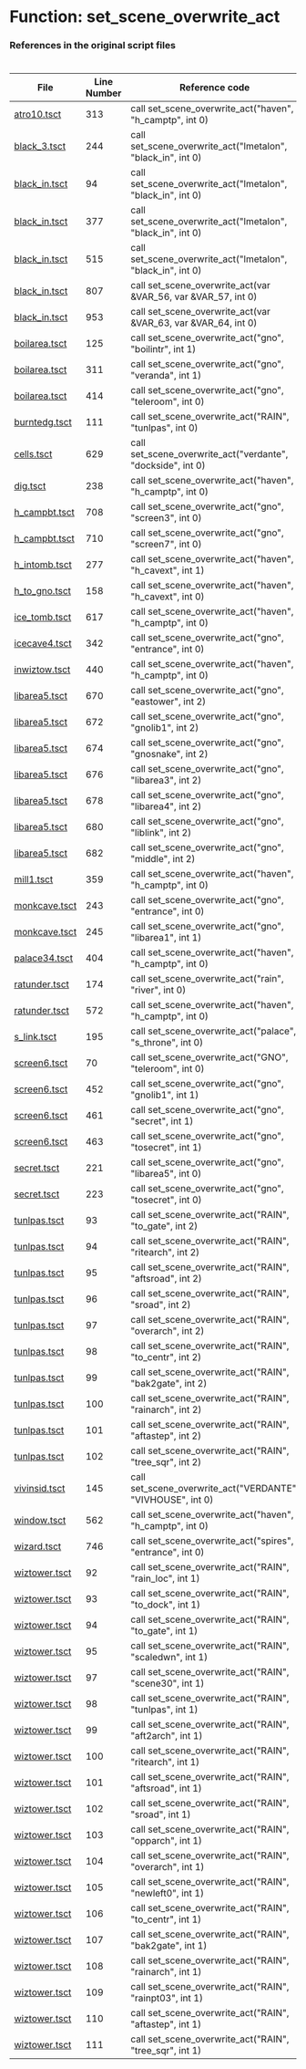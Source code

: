 # Function: set_scene_overwrite_act
### References in the original script files

#

| File | Line Number | Reference code |
| --- | --- | --- |
| [atro10.tsct](../../../out/atro10.tsct#L313) | 313 | call set_scene_overwrite_act("haven", "h_camptp", int 0) |
| [black_3.tsct](../../../out/black_3.tsct#L244) | 244 | call set_scene_overwrite_act("lmetalon", "black_in", int 0) |
| [black_in.tsct](../../../out/black_in.tsct#L94) | 94 | call set_scene_overwrite_act("lmetalon", "black_in", int 0) |
| [black_in.tsct](../../../out/black_in.tsct#L377) | 377 | call set_scene_overwrite_act("lmetalon", "black_in", int 0) |
| [black_in.tsct](../../../out/black_in.tsct#L515) | 515 | call set_scene_overwrite_act("lmetalon", "black_in", int 0) |
| [black_in.tsct](../../../out/black_in.tsct#L807) | 807 | call set_scene_overwrite_act(var &VAR_56, var &VAR_57, int 0) |
| [black_in.tsct](../../../out/black_in.tsct#L953) | 953 | call set_scene_overwrite_act(var &VAR_63, var &VAR_64, int 0) |
| [boilarea.tsct](../../../out/boilarea.tsct#L125) | 125 | call set_scene_overwrite_act("gno", "boilintr", int 1) |
| [boilarea.tsct](../../../out/boilarea.tsct#L311) | 311 | call set_scene_overwrite_act("gno", "veranda", int 1) |
| [boilarea.tsct](../../../out/boilarea.tsct#L414) | 414 | call set_scene_overwrite_act("gno", "teleroom", int 0) |
| [burntedg.tsct](../../../out/burntedg.tsct#L111) | 111 | call set_scene_overwrite_act("RAIN", "tunlpas", int 0) |
| [cells.tsct](../../../out/cells.tsct#L629) | 629 | call set_scene_overwrite_act("verdante", "dockside", int 0) |
| [dig.tsct](../../../out/dig.tsct#L238) | 238 | call set_scene_overwrite_act("haven", "h_camptp", int 0) |
| [h_campbt.tsct](../../../out/h_campbt.tsct#L708) | 708 | call set_scene_overwrite_act("gno", "screen3", int 0) |
| [h_campbt.tsct](../../../out/h_campbt.tsct#L710) | 710 | call set_scene_overwrite_act("gno", "screen7", int 0) |
| [h_intomb.tsct](../../../out/h_intomb.tsct#L277) | 277 | call set_scene_overwrite_act("haven", "h_cavext", int 1) |
| [h_to_gno.tsct](../../../out/h_to_gno.tsct#L158) | 158 | call set_scene_overwrite_act("haven", "h_cavext", int 0) |
| [ice_tomb.tsct](../../../out/ice_tomb.tsct#L617) | 617 | call set_scene_overwrite_act("haven", "h_camptp", int 0) |
| [icecave4.tsct](../../../out/icecave4.tsct#L342) | 342 | call set_scene_overwrite_act("gno", "entrance", int 0) |
| [inwiztow.tsct](../../../out/inwiztow.tsct#L440) | 440 | call set_scene_overwrite_act("haven", "h_camptp", int 0) |
| [libarea5.tsct](../../../out/libarea5.tsct#L670) | 670 | call set_scene_overwrite_act("gno", "eastower", int 2) |
| [libarea5.tsct](../../../out/libarea5.tsct#L672) | 672 | call set_scene_overwrite_act("gno", "gnolib1", int 2) |
| [libarea5.tsct](../../../out/libarea5.tsct#L674) | 674 | call set_scene_overwrite_act("gno", "gnosnake", int 2) |
| [libarea5.tsct](../../../out/libarea5.tsct#L676) | 676 | call set_scene_overwrite_act("gno", "libarea3", int 2) |
| [libarea5.tsct](../../../out/libarea5.tsct#L678) | 678 | call set_scene_overwrite_act("gno", "libarea4", int 2) |
| [libarea5.tsct](../../../out/libarea5.tsct#L680) | 680 | call set_scene_overwrite_act("gno", "liblink", int 2) |
| [libarea5.tsct](../../../out/libarea5.tsct#L682) | 682 | call set_scene_overwrite_act("gno", "middle", int 2) |
| [mill1.tsct](../../../out/mill1.tsct#L359) | 359 | call set_scene_overwrite_act("haven", "h_camptp", int 0) |
| [monkcave.tsct](../../../out/monkcave.tsct#L243) | 243 | call set_scene_overwrite_act("gno", "entrance", int 0) |
| [monkcave.tsct](../../../out/monkcave.tsct#L245) | 245 | call set_scene_overwrite_act("gno", "libarea1", int 1) |
| [palace34.tsct](../../../out/palace34.tsct#L404) | 404 | call set_scene_overwrite_act("haven", "h_camptp", int 0) |
| [ratunder.tsct](../../../out/ratunder.tsct#L174) | 174 | call set_scene_overwrite_act("rain", "river", int 0) |
| [ratunder.tsct](../../../out/ratunder.tsct#L572) | 572 | call set_scene_overwrite_act("haven", "h_camptp", int 0) |
| [s_link.tsct](../../../out/s_link.tsct#L195) | 195 | call set_scene_overwrite_act("palace", "s_throne", int 0) |
| [screen6.tsct](../../../out/screen6.tsct#L70) | 70 | call set_scene_overwrite_act("GNO", "teleroom", int 0) |
| [screen6.tsct](../../../out/screen6.tsct#L452) | 452 | call set_scene_overwrite_act("gno", "gnolib1", int 1) |
| [screen6.tsct](../../../out/screen6.tsct#L461) | 461 | call set_scene_overwrite_act("gno", "secret", int 1) |
| [screen6.tsct](../../../out/screen6.tsct#L463) | 463 | call set_scene_overwrite_act("gno", "tosecret", int 1) |
| [secret.tsct](../../../out/secret.tsct#L221) | 221 | call set_scene_overwrite_act("gno", "libarea5", int 0) |
| [secret.tsct](../../../out/secret.tsct#L223) | 223 | call set_scene_overwrite_act("gno", "tosecret", int 0) |
| [tunlpas.tsct](../../../out/tunlpas.tsct#L93) | 93 | call set_scene_overwrite_act("RAIN", "to_gate", int 2) |
| [tunlpas.tsct](../../../out/tunlpas.tsct#L94) | 94 | call set_scene_overwrite_act("RAIN", "ritearch", int 2) |
| [tunlpas.tsct](../../../out/tunlpas.tsct#L95) | 95 | call set_scene_overwrite_act("RAIN", "aftsroad", int 2) |
| [tunlpas.tsct](../../../out/tunlpas.tsct#L96) | 96 | call set_scene_overwrite_act("RAIN", "sroad", int 2) |
| [tunlpas.tsct](../../../out/tunlpas.tsct#L97) | 97 | call set_scene_overwrite_act("RAIN", "overarch", int 2) |
| [tunlpas.tsct](../../../out/tunlpas.tsct#L98) | 98 | call set_scene_overwrite_act("RAIN", "to_centr", int 2) |
| [tunlpas.tsct](../../../out/tunlpas.tsct#L99) | 99 | call set_scene_overwrite_act("RAIN", "bak2gate", int 2) |
| [tunlpas.tsct](../../../out/tunlpas.tsct#L100) | 100 | call set_scene_overwrite_act("RAIN", "rainarch", int 2) |
| [tunlpas.tsct](../../../out/tunlpas.tsct#L101) | 101 | call set_scene_overwrite_act("RAIN", "aftastep", int 2) |
| [tunlpas.tsct](../../../out/tunlpas.tsct#L102) | 102 | call set_scene_overwrite_act("RAIN", "tree_sqr", int 2) |
| [vivinsid.tsct](../../../out/vivinsid.tsct#L145) | 145 | call set_scene_overwrite_act("VERDANTE", "VIVHOUSE", int 0) |
| [window.tsct](../../../out/window.tsct#L562) | 562 | call set_scene_overwrite_act("haven", "h_camptp", int 0) |
| [wizard.tsct](../../../out/wizard.tsct#L746) | 746 | call set_scene_overwrite_act("spires", "entrance", int 0) |
| [wiztower.tsct](../../../out/wiztower.tsct#L92) | 92 | call set_scene_overwrite_act("RAIN", "rain_loc", int 1) |
| [wiztower.tsct](../../../out/wiztower.tsct#L93) | 93 | call set_scene_overwrite_act("RAIN", "to_dock", int 1) |
| [wiztower.tsct](../../../out/wiztower.tsct#L94) | 94 | call set_scene_overwrite_act("RAIN", "to_gate", int 1) |
| [wiztower.tsct](../../../out/wiztower.tsct#L95) | 95 | call set_scene_overwrite_act("RAIN", "scaledwn", int 1) |
| [wiztower.tsct](../../../out/wiztower.tsct#L97) | 97 | call set_scene_overwrite_act("RAIN", "scene30", int 1) |
| [wiztower.tsct](../../../out/wiztower.tsct#L98) | 98 | call set_scene_overwrite_act("RAIN", "tunlpas", int 1) |
| [wiztower.tsct](../../../out/wiztower.tsct#L99) | 99 | call set_scene_overwrite_act("RAIN", "aft2arch", int 1) |
| [wiztower.tsct](../../../out/wiztower.tsct#L100) | 100 | call set_scene_overwrite_act("RAIN", "ritearch", int 1) |
| [wiztower.tsct](../../../out/wiztower.tsct#L101) | 101 | call set_scene_overwrite_act("RAIN", "aftsroad", int 1) |
| [wiztower.tsct](../../../out/wiztower.tsct#L102) | 102 | call set_scene_overwrite_act("RAIN", "sroad", int 1) |
| [wiztower.tsct](../../../out/wiztower.tsct#L103) | 103 | call set_scene_overwrite_act("RAIN", "opparch", int 1) |
| [wiztower.tsct](../../../out/wiztower.tsct#L104) | 104 | call set_scene_overwrite_act("RAIN", "overarch", int 1) |
| [wiztower.tsct](../../../out/wiztower.tsct#L105) | 105 | call set_scene_overwrite_act("RAIN", "newleft0", int 1) |
| [wiztower.tsct](../../../out/wiztower.tsct#L106) | 106 | call set_scene_overwrite_act("RAIN", "to_centr", int 1) |
| [wiztower.tsct](../../../out/wiztower.tsct#L107) | 107 | call set_scene_overwrite_act("RAIN", "bak2gate", int 1) |
| [wiztower.tsct](../../../out/wiztower.tsct#L108) | 108 | call set_scene_overwrite_act("RAIN", "rainarch", int 1) |
| [wiztower.tsct](../../../out/wiztower.tsct#L109) | 109 | call set_scene_overwrite_act("RAIN", "rainpt03", int 1) |
| [wiztower.tsct](../../../out/wiztower.tsct#L110) | 110 | call set_scene_overwrite_act("RAIN", "aftastep", int 1) |
| [wiztower.tsct](../../../out/wiztower.tsct#L111) | 111 | call set_scene_overwrite_act("RAIN", "tree_sqr", int 1) |
